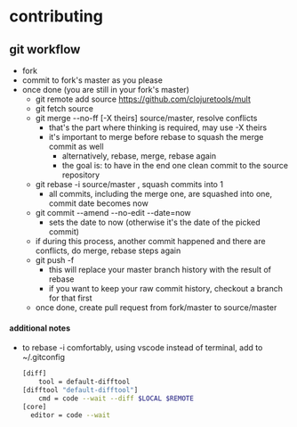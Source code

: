 # contributing

## git workflow

- fork
- commit to fork's master as you please
- once done (you are still in your fork's master)
  - git remote add source https://github.com/clojuretools/mult
  - git fetch source
  - git merge --no-ff [-X theirs] source/master, resolve conflicts
    - that's the part where thinking is required, may use -X theirs
    - it's important to merge before rebase to squash the merge commit as well
      - alternatively, rebase, merge, rebase again
      - the goal is: to have in the end one clean commit to the source repository
  - git rebase -i source/master , squash commits into 1
    - all commits, including the merge one, are squashed into one, commit date becomes now
  - git commit --amend --no-edit --date=now 
    - sets the date to now (otherwise it's the date of the picked commit)
  - if during this process, another commit happened and there are conflicts, do merge, rebase steps again
  - git push -f
    - this will replace your master branch history with the result of rebase
    - if you want to keep your raw commit history, checkout a branch for that first 
  - once done, create pull request from fork/master to source/master

#### additional notes

- to rebase -i comfortably, using vscode instead of terminal, add to ~/.gitconfig
  ```bash
  [diff]
      tool = default-difftool
  [difftool "default-difftool"]
      cmd = code --wait --diff $LOCAL $REMOTE
  [core]
    editor = code --wait
  ```
